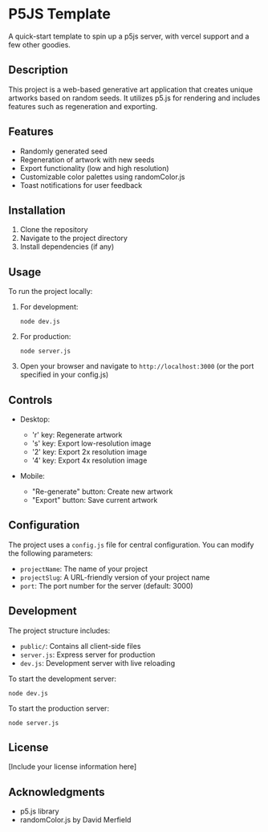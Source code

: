 # P5JS Template

A quick-start template to spin up a p5js server, with vercel support and a few other goodies.

## Description

This project is a web-based generative art application that creates unique artworks based on random seeds. It utilizes p5.js for rendering and includes features such as regeneration and exporting.

## Features

- Randomly generated seed
- Regeneration of artwork with new seeds
- Export functionality (low and high resolution)
- Customizable color palettes using randomColor.js
- Toast notifications for user feedback

## Installation

1. Clone the repository
2. Navigate to the project directory
3. Install dependencies (if any)

## Usage

To run the project locally:

1. For development:
   ```
   node dev.js
   ```

2. For production:
   ```
   node server.js
   ```

3. Open your browser and navigate to `http://localhost:3000` (or the port specified in your config.js)

## Controls

- Desktop:
  - 'r' key: Regenerate artwork
  - 's' key: Export low-resolution image
  - '2' key: Export 2x resolution image
  - '4' key: Export 4x resolution image

- Mobile:
  - "Re-generate" button: Create new artwork
  - "Export" button: Save current artwork

## Configuration

The project uses a `config.js` file for central configuration. You can modify the following parameters:

- `projectName`: The name of your project
- `projectSlug`: A URL-friendly version of your project name
- `port`: The port number for the server (default: 3000)

## Development

The project structure includes:

- `public/`: Contains all client-side files
- `server.js`: Express server for production
- `dev.js`: Development server with live reloading

To start the development server:

```
node dev.js
```

To start the production server:

```
node server.js
```

## License

[Include your license information here]

## Acknowledgments

- p5.js library
- randomColor.js by David Merfield